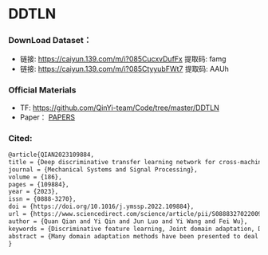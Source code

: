 # DDTLN

### DownLoad Dataset：
 - 链接: https://caiyun.139.com/m/i?085CucxvDufFx  提取码: famg 
 - 链接: https://caiyun.139.com/m/i?085CtyyubFWt7  提取码: AAUh  

### Official Materials
 - TF:  https://github.com/QinYi-team/Code/tree/master/DDTLN
 - Paper： [PAPERS](https://github.com/QinYi-team/Code/blob/master/DDTLN/Deep%20discriminative%20transfer%20learning%20network.pdf)

### Cited:
```html
@article{QIAN2023109884,
title = {Deep discriminative transfer learning network for cross-machine fault diagnosis},
journal = {Mechanical Systems and Signal Processing},
volume = {186},
pages = {109884},
year = {2023},
issn = {0888-3270},
doi = {https://doi.org/10.1016/j.ymssp.2022.109884},
url = {https://www.sciencedirect.com/science/article/pii/S0888327022009529},
author = {Quan Qian and Yi Qin and Jun Luo and Yi Wang and Fei Wu},
keywords = {Discriminative feature learning, Joint domain adaptation, Distribution alignment, Classification loss, Fault transfer diagnosis},
abstract = {Many domain adaptation methods have been presented to deal with the distribution alignment and knowledge transfer between the target domain and the source domain. However, most of them only pay attention to marginal distribution alignment while neglecting the discriminative feature learning in two domains. Thus, they still cannot satisfy the diagnosis requirement in some cases. To enhance the distribution alignment and match the marginal distributions as well as conditional distributions of two domains, an improved joint distribution adaptation (IJDA) mechanism is proposed. In IJDA, to enhance domain confusion, maximum mean discrepancy and CORrelation Alignment (CORAL) are combined as a new distribution discrepancy metric. Furthermore, an improved conditional distribution alignment mechanism is constructed. To contribute to feature learning and learn more separable features, a new I-Softmax loss that can be optimized like the original Softmax loss and possesses a stronger classification ability is proposed. With the IJDA mechanism and I-Softmax loss, the deep discriminative transfer learning network (DDTLN) is built to implement fault transfer diagnosis. Under the unlabeled target-domain samples, the experimental results on six cross-machine diagnostic tasks verify that the proposed DDTLN has a higher performance of transfer fault diagnosis than other typical domain adaptation methods.}
}
```
